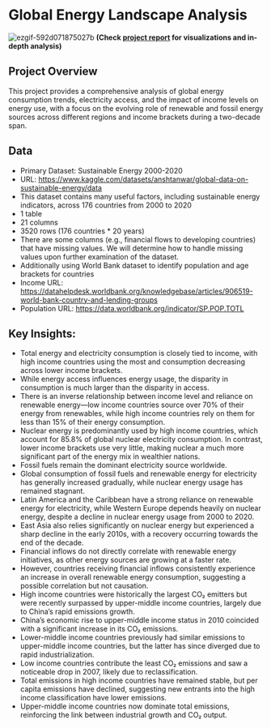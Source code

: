 # Global Energy Landscape Analysis
![ezgif-592d071875027b](https://github.com/user-attachments/assets/e4ff814d-9593-4d46-ba6e-3c02cceba495)
**(Check [project report](https://github.com/nshafikh/Global-Energy-Landscape-Analysis/blob/main/Project%20Report.pdf) for visualizations and in-depth analysis)**


## Project Overview

This project provides a comprehensive analysis of global energy consumption trends, electricity access, and the impact of income levels on energy use, with a focus on the evolving role of renewable and fossil energy sources across different regions and income brackets during a two-decade span.

## Data

- Primary Dataset: Sustainable Energy 2000-2020
- URL: https://www.kaggle.com/datasets/anshtanwar/global-data-on-sustainable-energy/data
- This dataset contains many useful factors, including sustainable energy indicators, across 176 countries from 2000 to 2020
- 1 table
- 21 columns
- 3520 rows (176 countries * 20 years)
- There are some columns (e.g., financial flows to developing countries) that have missing values. We will determine how to handle missing values upon further examination of the dataset.
- Additionally using World Bank dataset to identify population and age brackets for countries
- Income URL: https://datahelpdesk.worldbank.org/knowledgebase/articles/906519-world-bank-country-and-lending-groups
- Population URL: https://data.worldbank.org/indicator/SP.POP.TOTL

## Key Insights:
- Total energy and electricity consumption is closely tied to income, with high income countries using the most and consumption decreasing across lower income brackets.
- While energy access influences energy usage, the disparity in consumption is much larger than the disparity in access.
- There is an inverse relationship between income level and reliance on renewable energy—low income countries source over 70% of their energy from renewables, while high income countries rely on them for less than 15% of their energy consumption.
- Nuclear energy is predominantly used by high income countries, which account for 85.8% of global nuclear electricity consumption. In contrast, lower income brackets use very little, making nuclear a much more significant part of the energy mix in wealthier nations.
- Fossil fuels remain the dominant electricity source worldwide.
- Global consumption of fossil fuels and renewable energy for electricity has generally increased gradually, while nuclear energy usage has remained stagnant.
- Latin America and the Caribbean have a strong reliance on renewable energy for electricity, while Western Europe depends heavily on nuclear energy, despite a decline in nuclear energy usage from 2000 to 2020.
- East Asia also relies significantly on nuclear energy but experienced a sharp decline in the early 2010s, with a recovery occurring towards the end of the decade.
- Financial inflows do not directly correlate with renewable energy initiatives, as other energy sources are growing at a faster rate.
- However, countries receiving financial inflows consistently experience an increase in overall renewable energy consumption, suggesting a possible correlation but not causation.
- High income countries were historically the largest CO₂ emitters but were recently surpassed by upper-middle income countries, largely due to China’s rapid emissions growth.
- China’s economic rise to upper-middle income status in 2010 coincided with a significant increase in its CO₂ emissions.
- Lower-middle income countries previously had similar emissions to upper-middle income countries, but the latter has since diverged due to rapid industrialization.
- Low income countries contribute the least CO₂ emissions and saw a noticeable drop in 2007, likely due to reclassification.
- Total emissions in high income countries have remained stable, but per capita emissions have declined, suggesting new entrants into the high income classification have lower emissions.
- Upper-middle income countries now dominate total emissions, reinforcing the link between industrial growth and CO₂ output.

